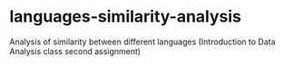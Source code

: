 # languages-similarity-analysis
Analysis of similarity between different languages (Introduction to Data Analysis class second assignment)
